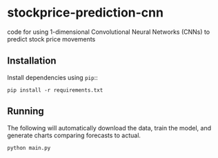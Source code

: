 # stockprice-prediction-cnn
code for using 1-dimensional Convolutional Neural Networks (CNNs) to predict stock price movements

Installation
------------

Install dependencies using ``pip``::

    pip install -r requirements.txt

Running
------------

The following will automatically download the data, train the model, and generate charts comparing forecasts
to actual.

    python main.py